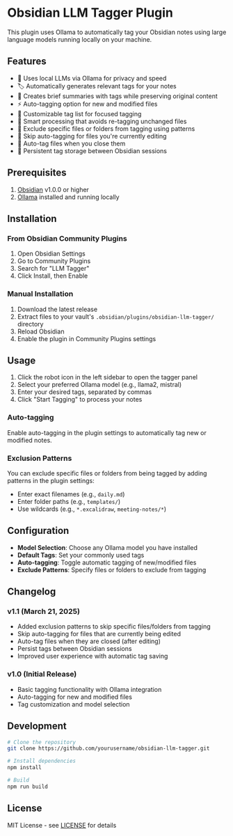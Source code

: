 # Obsidian LLM Tagger Plugin

This plugin uses Ollama to automatically tag your Obsidian notes using large language models running locally on your machine.

## Features

- 🤖 Uses local LLMs via Ollama for privacy and speed
- 🏷️ Automatically generates relevant tags for your notes
- 📝 Creates brief summaries with tags while preserving original content
- ⚡ Auto-tagging option for new and modified files
- 🎯 Customizable tag list for focused tagging
- 🔄 Smart processing that avoids re-tagging unchanged files
- 🚫 Exclude specific files or folders from tagging using patterns
- 📝 Skip auto-tagging for files you're currently editing
- 🔄 Auto-tag files when you close them
- 💾 Persistent tag storage between Obsidian sessions

## Prerequisites

1. [Obsidian](https://obsidian.md/) v1.0.0 or higher
2. [Ollama](https://ollama.ai/) installed and running locally

## Installation

### From Obsidian Community Plugins

1. Open Obsidian Settings
2. Go to Community Plugins
3. Search for "LLM Tagger"
4. Click Install, then Enable

### Manual Installation

1. Download the latest release
2. Extract files to your vault's `.obsidian/plugins/obsidian-llm-tagger/` directory
3. Reload Obsidian
4. Enable the plugin in Community Plugins settings

## Usage

1. Click the robot icon in the left sidebar to open the tagger panel
2. Select your preferred Ollama model (e.g., llama2, mistral)
3. Enter your desired tags, separated by commas
4. Click "Start Tagging" to process your notes

### Auto-tagging

Enable auto-tagging in the plugin settings to automatically tag new or modified notes.

### Exclusion Patterns

You can exclude specific files or folders from being tagged by adding patterns in the plugin settings:
- Enter exact filenames (e.g., `daily.md`)
- Enter folder paths (e.g., `templates/`)
- Use wildcards (e.g., `*.excalidraw`, `meeting-notes/*`)

## Configuration

- **Model Selection**: Choose any Ollama model you have installed
- **Default Tags**: Set your commonly used tags
- **Auto-tagging**: Toggle automatic tagging of new/modified files
- **Exclude Patterns**: Specify files or folders to exclude from tagging

## Changelog

### v1.1 (March 21, 2025)
- Added exclusion patterns to skip specific files/folders from tagging
- Skip auto-tagging for files that are currently being edited
- Auto-tag files when they are closed (after editing)
- Persist tags between Obsidian sessions
- Improved user experience with automatic tag saving

### v1.0 (Initial Release)
- Basic tagging functionality with Ollama integration
- Auto-tagging for new and modified files
- Tag customization and model selection

## Development

```bash
# Clone the repository
git clone https://github.com/yourusername/obsidian-llm-tagger.git

# Install dependencies
npm install

# Build
npm run build
```

## License

MIT License - see [LICENSE](LICENSE) for details
